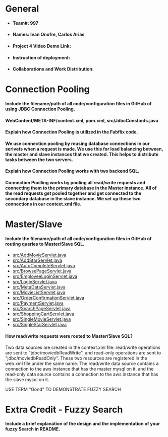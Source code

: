 # General
- #### Team#: 997

- #### Names: Ivan Onofre, Carlos Arias

- #### Project 4 Video Demo Link:

- #### Instruction of deployment:

- #### Collaborations and Work Distribution:


# Connection Pooling
  #### Include the filename/path of all code/configuration files in GitHub of using JDBC Connection Pooling.
  #### WebContent/META-INF/context.xml, pom.xml, src/JdbcConstants.java
  #### Explain how Connection Pooling is utilized in the Fabflix code.
  #### We use connection pooling by reusing database connections in our serlvets when a request is made. We use this for load balancing between, the master and slave instances that we created. This helps to distribute tasks between the two servers.
  #### Explain how Connection Pooling works with two backend SQL.
  #### Connection Poolling works by pooling all read/write requests and connecting them to the primary database in the Master instance. All of the read requests get pooled together and get connected to the secondary database in the slave instance. We set up these two connections in our context.xml file.
    

# Master/Slave
#### Include the filename/path of all code/configuration files in GitHub of routing queries to Master/Slave SQL.
  - [src/AddMovieServlet.java](src/AddMovieServlet.java)
  - [src/AddStarServlet.java](src/AddStarServlet.java)
  - [src/AutoCompleteServlet.java](src/AutoCompleteServlet.java)
  - [src/BrowsePageServlet.java](src/BrowsePageServlet.java)
  - [src/EmployeeLoginServlet.java](src/EmployeeLoginServlet.java)
  - [src/LoginServlet.java](src/LoginServlet.java)
  - [src/MetaDataServlet.java](src/MetaDataServlet.java)
  - [src/MovieListServlet.java](src/MovieListServlet.java)
  - [src/OrderConfirmationServlet.java](src/OrderConfirmationServlet.java)
  - [src/PaymentServlet.java](src/PaymentServlet.java)
  - [src/SearchPageServlet.java](src/SearchPageServlet.java)
  - [src/ShoppingCartServlet.java](src/ShoppingCartServlet.java)
  - [src/SingleMovieServlet.java](src/SingleMovieServlet.java)
  - [src/SingleStarServlet.java](src/SingleStarServlet.java)

#### How read/write requests were routed to Master/Slave SQL?
Two data sources are created in the context.xml file: read/write operations are sent to "jdbc/moviedbReadWrite", and 
read-only operations are sent to "jdbc/moviedbReadOnly". These two resources are registered in the web.xml file under 
the same name. The read/write data source contains a connection to the aws instance that has the master mysql on it, and 
the read-only data source contains a connection to the aws instance that has the slave mysql on it.

USE TERM "Gond" TO DEMONSTRATE FUZZY SEARCH

# Extra Credit - Fuzzy Search
####  Include a brief explanation of the design and the implementation of your fuzzy Search in README.
